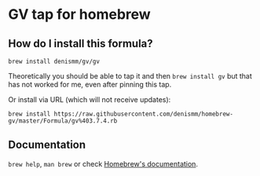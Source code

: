 # GV tap for homebrew

## How do I install this formula?
`brew install denismm/gv/gv`

Theoretically you should be able to tap it and then `brew install gv` but that has not worked for me, even after pinning this tap.

Or install via URL (which will not receive updates):

```
brew install https://raw.githubusercontent.com/denismm/homebrew-gv/master/Formula/gv%403.7.4.rb
```

## Documentation
`brew help`, `man brew` or check [Homebrew's documentation](https://docs.brew.sh).
